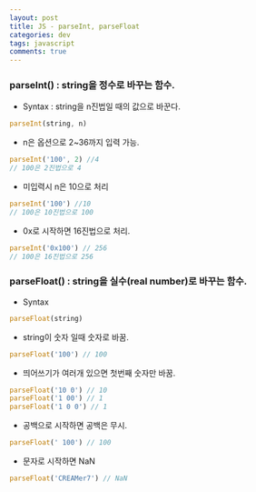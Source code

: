```yaml
---  
layout: post
title: JS - parseInt, parseFloat
categories: dev
tags: javascript
comments: true
---
```


### parseInt() : string을 정수로 바꾸는 함수.

- Syntax : string을 n진법일 때의 값으로 바꾼다.
```javascript
parseInt(string, n)
```
- n은 옵션으로 2~36까지 입력 가능. 
```javascript
parseInt('100', 2) //4 
// 100은 2진법으로 4
```
- 미입력시 n은 10으로 처리
```javascript
parseInt('100') //10 
// 100은 10진법으로 100
```

- 0x로 시작하면 16진법으로 처리.
```javascript
parseInt('0x100') // 256
// 100은 16진법으로 256
```

### parseFloat() : string을 실수(real number)로 바꾸는 함수.

- Syntax
```javascript
parseFloat(string)
```

- string이 숫자 일때 숫자로 바꿈.
```javascript
parseFloat('100') // 100
```

- 띄어쓰기가 여러개 있으면 첫번째 숫자만 바꿈.
```javascript
parseFloat('10 0') // 10
parseFloat('1 00') // 1
parseFloat('1 0 0') // 1
```

- 공백으로 시작하면 공백은 무시.
```javascript
parseFloat(' 100') // 100
```

- 문자로 시작하면 NaN
```javascript
parseFloat('CREAMer7') // NaN
```